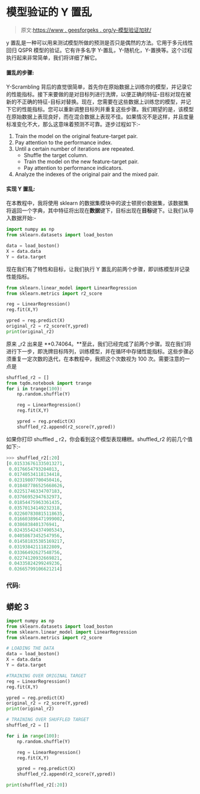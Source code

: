 # 模型验证的 Y 置乱

> 原文:[https://www . geesforgeks . org/y-模型验证加扰/](https://www.geeksforgeeks.org/y-scrambling-for-model-validation/)

y 置乱是一种可以用来测试模型所做的预测是否只是偶然的方法。它用于多元线性回归 QSPR 模型的验证。它有许多名字 Y-置乱，Y-随机化，Y-置换等。这个过程执行起来非常简单，我们将详细了解它。

#### 置乱的步骤:

Y-Scrambling 背后的直觉很简单，首先你在原始数据上训练你的模型，并记录它的性能指标。接下来要做的是对目标列进行洗牌，以便正确的特征-目标对现在被新的不正确的特征-目标对替换。现在，您需要在这些数据上训练您的模型，并记下它的性能指标。您可以重新调整目标列并重复这些步骤。我们期望的是，该模型在原始数据上表现良好，而在混合数据上表现不佳。如果情况不是这样，并且度量标准变化不大，那么这意味着预测不可靠。逐步过程如下:-

1.  Train the model on the original feature-target pair.
2.  Pay attention to the performance index.
3.  Until a certain number of iterations are repeated.
    *   Shuffle the target column.
    *   Train the model on the new feature-target pair.
    *   Pay attention to performance indicators.
4.  Analyze the indexes of the original pair and the mixed pair.

#### 实现 Y 置乱:

在本教程中，我将使用 sklearn 的数据集模块中的波士顿房价数据集，该数据集将返回一个字典，其中特征将出现在**数据**键下，目标出现在**目标**键下。让我们从导入数据开始:-

```py
import numpy as np
from sklearn.datasets import load_boston

data = load_boston()
X = data.data
Y = data.target
```

现在我们有了特性和目标，让我们执行 Y 置乱的前两个步骤，即训练模型并记录性能指标。

```py
from sklearn.linear_model import LinearRegression
from sklearn.metrics import r2_score

reg = LinearRegression()
reg.fit(X,Y)

ypred = reg.predict(X)
original_r2 = r2_score(Y,ypred)
print(original_r2)
```

原来 _r2 出来是 **0.74064。**至此，我们已经完成了前两个步骤。现在我们将进行下一步，即洗牌目标阵列，训练模型，并在循环中存储性能指标。这些步骤必须重复一定次数的迭代，在本教程中，我把这个次数视为 100 次。需要注意的一点是

```py
shuffled_r2 = []
from tqdm.notebook import trange
for i in trange(100):
    np.random.shuffle(Y)

    reg = LinearRegression()
    reg.fit(X,Y)

    ypred = reg.predict(X)
    shuffled_r2.append(r2_score(Y,ypred))
```

如果你打印 shuffled _ r2，你会看到这个模型表现糟糕。shuffled_r2 的前几个值如下:-

```py
>>> shuffled_r2[:20]
[0.015336761335013271,
 0.0176654793204013,
 0.01740534118134418,
 0.02319807700450416,
 0.018487786525668626,
 0.02251746334707183,
 0.03766952947632973,
 0.01854475963361435,
 0.03570134149232318,
 0.022607830815118635,
 0.016603896471999002,
 0.0386838401376941,
 0.024355424374905343,
 0.04058673452547956,
 0.014581835385169217,
 0.03193842111822809,
 0.03366492627548756,
 0.02274120932669821,
 0.04335824299249236,
 0.02665799106621214]
```

### 代码:

## 蟒蛇 3

```py
import numpy as np
from sklearn.datasets import load_boston
from sklearn.linear_model import LinearRegression
from sklearn.metrics import r2_score

# LOADING THE DATA
data = load_boston()
X = data.data
Y = data.target

#TRAINING OVER ORIGINAL TARGET
reg = LinearRegression()
reg.fit(X,Y)

ypred = reg.predict(X)
original_r2 = r2_score(Y,ypred)
print(original_r2)

# TRAINING OVER SHUFFLED TARGET
shuffled_r2 = []

for i in range(100):
    np.random.shuffle(Y)

    reg = LinearRegression()
    reg.fit(X,Y)

    ypred = reg.predict(X)
    shuffled_r2.append(r2_score(Y,ypred))

print(shuffled_r2[:20])
```